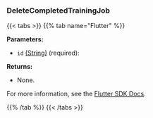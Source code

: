 ### DeleteCompletedTrainingJob

{{< tabs >}}
{{% tab name="Flutter" %}}

**Parameters:**

- `id` [(String)](https://api.flutter.dev/flutter/dart-core/String-class.html) (required):

**Returns:**

- None.

For more information, see the [Flutter SDK Docs](https://flutter.viam.dev/viam_protos.app.ml_training/MLTrainingServiceClient/deleteCompletedTrainingJob.html).

{{% /tab %}}
{{< /tabs >}}
